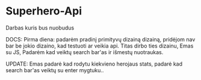 # Superhero-Api
Darbas kuris bus nuobudus 



DOCS:
Pirma diena:
padarėm pradinį primityvų dizainą dizainą, pridėjom nav bar be jokio dizaino, kad testuoti ar veikia api. Titas dirbo ties dizainu, Emas su JS, Padarėm kad veiktų search bar'as ir išmestų nuotraukas.

UPDATE:
Emas padarė kad rodytu kiekvieno herojaus stats, padarė kad search bar'as veiktų su enter mygtuku..
